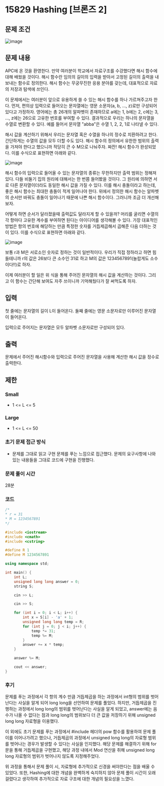# 15829 Hashing [브론즈 2]
## 문제 조건
![image](https://github.com/WoogiBoogi1129/CodingTest/assets/110087545/f2bb5c8c-2cd5-4e32-85b0-35b6f8c7f872)
## 문제 내용
APC에 온 것을 환영한다. 만약 여러분이 학교에서 자료구조를 수강했다면 해시 함수에 대해 배웠을 것이다. 해시 함수란 임의의 길이의 입력을 받아서 고정된 길이의 출력을 내보내는 함수로 정의한다. 해시 함수는 무궁무진한 응용 분야를 갖는데, 대표적으로 자료의 저장과 탐색에 쓰인다.

이 문제에서는 여러분이 앞으로 유용하게 쓸 수 있는 해시 함수를 하나 가르쳐주고자 한다. 먼저, 편의상 입력으로 들어오는 문자열에는 영문 소문자(a, b, ..., z)로만 구성되어있다고 가정하자. 영어에는 총 26개의 알파벳이 존재하므로 a에는 1, b에는 2, c에는 3, ..., z에는 26으로 고유한 번호를 부여할 수 있다. 결과적으로 우리는 하나의 문자열을 수열로 변환할 수 있다. 예를 들어서 문자열 "abba"은 수열 1, 2, 2, 1로 나타낼 수 있다.

해시 값을 계산하기 위해서 우리는 문자열 혹은 수열을 하나의 정수로 치환하려고 한다. 간단하게는 수열의 값을 모두 더할 수도 있다. 해시 함수의 정의에서 유한한 범위의 출력을 가져야 한다고 했으니까 적당히 큰 수 M으로 나눠주자. 짜잔! 해시 함수가 완성되었다. 이를 수식으로 표현하면 아래와 같다.

![image](https://github.com/WoogiBoogi1129/CodingTest/assets/110087545/9285a6cd-b218-4494-923e-c8bd13298b8b)

해시 함수의 입력으로 들어올 수 있는 문자열의 종류는 무한하지만 출력 범위는 정해져있다. 다들 비둘기 집의 원리에 대해서는 한 번쯤 들어봤을 것이다. 그 원리에 의하면 서로 다른 문자열이더라도 동일한 해시 값을 가질 수 있다. 이를 해시 충돌이라고 하는데, 좋은 해시 함수는 최대한 충돌이 적게 일어나야 한다. 위에서 정의한 해시 함수는 알파벳의 순서만 바꿔도 충돌이 일어나기 때문에 나쁜 해시 함수이다. 그러니까 조금 더 개선해보자.

어떻게 하면 순서가 달라졌을때 출력값도 달라지게 할 수 있을까? 머리를 굴리면 수열의 각 항마다 고유한 계수를 부여하면 된다는 아이디어를 생각해볼 수 있다. 가장 대표적인 방법은 항의 번호에 해당하는 만큼 특정한 숫자를 거듭제곱해서 곱해준 다음 더하는 것이 있다. 이를 수식으로 표현하면 아래와 같다.

![image](https://github.com/WoogiBoogi1129/CodingTest/assets/110087545/5b6f5ace-17fa-4504-96ec-1886931f0735)

보통 r과 M은 서로소인 숫자로 정하는 것이 일반적이다. 우리가 직접 정하라고 하면 힘들테니까 r의 값은 26보다 큰 소수인 31로 하고 M의 값은 1234567891(놀랍게도 소수이다!!)로 하자.

이제 여러분이 할 일은 위 식을 통해 주어진 문자열의 해시 값을 계산하는 것이다. 그리고 이 함수는 간단해 보여도 자주 쓰이니까 기억해뒀다가 잘 써먹도록 하자.
## 입력
첫 줄에는 문자열의 길이 L이 들어온다. 둘째 줄에는 영문 소문자로만 이루어진 문자열이 들어온다.

입력으로 주어지는 문자열은 모두 알파벳 소문자로만 구성되어 있다.
## 출력
문제에서 주어진 해시함수와 입력으로 주어진 문자열을 사용해 계산한 해시 값을 정수로 출력한다.
## 제한
### Small
- 1 <= L <= 5
### Large
- 1 <= L <= 50
### 초기 문제 접근 방식
- 문제를 그대로 읽고 구현 문제를 푸는 느낌으로 접근했다. 문제의 요구사항에 나와 있는 내용들을 그대로 코드에 구현을 진행했다.
### 문제 풀이 시간
28분
### 코드
```c++
/*
* r = 31
* M = 1234567891
*/

#include <iostream>
#include <cmath>
#include <cstring>

#define R 1
#define M 1234567891

using namespace std;

int main() {
	int L;
	unsigned long long answer = 0;
	string S;

	cin >> L;

	cin >> S;

	for (int i = 0; i < L; i++) {
		int x = S[i] - 'a' + 1;
		unsigned long long temp = R;
		for (int j = 0; j < i; j++) {
			temp *= 31;
			temp %= M;
		}
		answer += x * temp;
	}

	answer %= M;

	cout << answer;
}
```
### 후기
문제를 푸는 과정에서 각 항의 계수 만큼 거듭제곱을 하는 과정에서 int형의 범위를 벗어난다는 사실을 알게 되어 long long을 선언하여 문제를 풀었다.
하지만, 거듭제곱을 진행하는 과정에서 long long의 범위를 벗어난다는 사실을 알게 되었고, answer에는 음수가 나올 수 없다는 점과 long long의 범위보다 더 큰 값을 저장하기 위해 unsigned long long 자료형을 이용했다.

이 외에도 초기 문제를 푸는 과정에서 #include <cmath> 헤더의 pow 함수를 활용하여 문제 풀이를 이어나가려고 했으나, 거듭제곱의 과정에서 unsigned long long의 자료형 범위를 벗어나는 경우가 발생할 수 있다는 사실을 인지했다.
해당 문제를 해결하기 위해 for문을 통해 거듭제곱을 구현했고, 해당 과정 내에서 Mod 연산을 취해 unsigned long long 자료형의 범위가 벗어나지 않도록 지정해주었다.

위 과정을 통해서 문제 풀이 시, 자료형에 추가적으로 신경을 써야한다는 점을 배울 수 있었다.
또한, Hashing에 대한 개념을 완벽하게 숙지하지 않아 문제 풀이 시간이 오래 걸렸다고 생각하여 추가적으로 자료 구조에 대한 개념의 필요성을 느꼈다.
